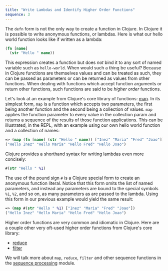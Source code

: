 ```yaml
---
title: "Write Lambdas and Identify Higher Order Functions"
sequence: 3
---
```


The `defn` form is not the only way to create a function in Clojure. In Clojure it is possible to write anonymous functions, or lambdas. Here is what our hello world function looks like if written as a lambda:

```clojure
(fn [name]
  (str "Hello " name))
```

This expression creates a function but does _not_ bind it to any sort of named variable such as `hello-world`. When would such a thing be useful? Because in Clojure functions are themselves values and can be treated as such, they can be passed as parameters or can be returned as values from other functions. When dealing with functions which accept function arguments or return other functions, such functions are said to be _higher order_ functions.

Let's look at an example from Clojure's core library of functions: [map](https://clojuredocs.org/clojure.core/map). In its simplest form, `map` is a function which accepts two parameters, the first being another function and the second being a collection of values. `map` applies the function parameter to every value in the collection param and returns a sequence of the results of those function applications. This can be illustrated, in the REPL, with an example using our own hello world function and a collection of names:

```clojure
=> (map (fn [name] (str "Hello " name)) ["Inez" "Maria" "Fred" "Joao"])
("Hello Inez" "Hello Maria" "Hello Fred" "Hello Joao")
```

Clojure provides a shorthand syntax for writing lambdas even more concisely:

```clojure
#(str "Hello " %1)
```

The use of the pound sign `#` is a Clojure special form to create an anonymous function literal. Notice that this form omits the list of named parameters, and instead any parameters are bound to the special symbols `%1`, `%2`,  and so on, as many parameters as are passed to the lambda. Using this form in our previous example would yield the same result:

```clojure
=> (map #(str "Hello " %1) ["Inez" "Maria" "Fred" "Joao"])
("Hello Inez" "Hello Maria" "Hello Fred" "Hello Joao")
```

Higher order functions are very common and idiomatic in Clojure. Here are a couple other very oft-used higher order functions from Clojure's core library:

* [reduce](https://clojuredocs.org/clojure.core/reduce)
* [filter](https://clojuredocs.org/clojure.core/filter)

We will talk more about `map`, `reduce`, `filter` and other sequence functions in the [sequence processing](../../05-list-sequence-processing/en/README.md) module.
